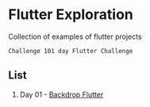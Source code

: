 # Flutter Exploration

Collection of examples of flutter projects

```text
Challenge 101 day Flutter Challenge
```

## List
1. Day 01 - [Backdrop Flutter](https://github.com/HamalSaefudin/Flutter-Challenge/tree/master/day01)